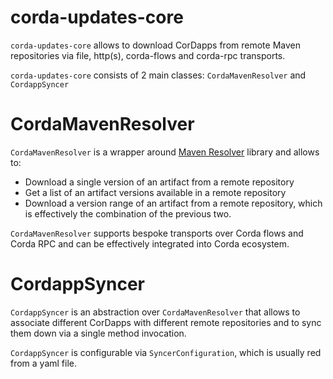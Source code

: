 corda-updates-core
==================================

`corda-updates-core` allows to download CorDapps from remote Maven repositories via file, http(s), corda-flows and corda-rpc transports.

`corda-updates-core` consists of 2 main classes: `CordaMavenResolver` and `CordappSyncer`

# CordaMavenResolver

`CordaMavenResolver` is a wrapper around [Maven Resolver](https://maven.apache.org/resolver/index.html) library and allows to:
* Download a single version of an artifact from a remote repository
* Get a list of an artifact versions available in a remote repository
* Download a version range of an artifact from a remote repository, which is effectively the combination of the previous two.

`CordaMavenResolver` supports bespoke transports over Corda flows and Corda RPC and can be effectively integrated into Corda ecosystem. 

# CordappSyncer

`CordappSyncer` is an abstraction over `CordaMavenResolver` that allows to associate different CorDapps with different remote repositories and to sync them down via a single method invocation.

`CordappSyncer` is configurable via `SyncerConfiguration`, which is usually red from a yaml file. 

